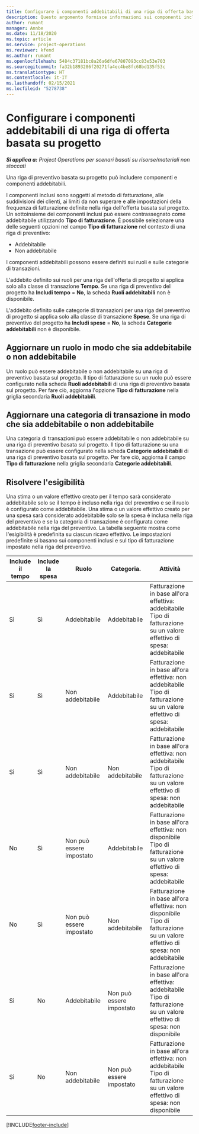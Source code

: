 ```yaml
---
title: Configurare i componenti addebitabili di una riga di offerta basata su progetto
description: Questo argomento fornisce informazioni sui componenti inclusi, addebitabili e non addebitabili nelle righe di preventivo basate sul progetto.
author: rumant
manager: Annbe
ms.date: 11/18/2020
ms.topic: article
ms.service: project-operations
ms.reviewer: kfend
ms.author: rumant
ms.openlocfilehash: 5484c37181bc8a26a6dfe67807093cc83e53e703
ms.sourcegitcommit: fa32b1893286f20271fa4ec4be8fc68bd135f53c
ms.translationtype: HT
ms.contentlocale: it-IT
ms.lasthandoff: 02/15/2021
ms.locfileid: "5278738"
---
```

# <a name="configure-the-chargeable-components-of-a-project-based-quote-line"></a>Configurare i componenti addebitabili di una riga di offerta basata su progetto

_**Si applica a:** Project Operations per scenari basati su risorse/materiali non stoccati_

Una riga di preventivo basata su progetto può includere componenti e componenti addebitabili.

I componenti inclusi sono soggetti al metodo di fatturazione, alle suddivisioni dei clienti, ai limiti da non superare e alle impostazioni della frequenza di fatturazione definite nella riga dell'offerta basata sul progetto.
Un sottoinsieme dei componenti inclusi può essere contrassegnato come addebitabile utilizzando **Tipo di fatturazione**. È possibile selezionare una delle seguenti opzioni nel campo **Tipo di fatturazione** nel contesto di una riga di preventivo:

   - Addebitabile
   - Non addebitabile

I componenti addebitabili possono essere definiti sui ruoli e sulle categorie di transazioni.

L'addebito definito sui ruoli per una riga dell'offerta di progetto si applica solo alla classe di transazione **Tempo**. Se una riga di preventivo del progetto ha **Includi tempo** = **No**, la scheda **Ruoli addebitabili** non è disponibile.

L'addebito definito sulle categorie di transazioni per una riga del preventivo di progetto si applica solo alla classe di transazione **Spese**. Se una riga di preventivo del progetto ha **Includi spese** = **No**, la scheda **Categorie addebitabili** non è disponibile.

## <a name="update-a-role-to-be-chargeable-or-non-chargeable"></a>Aggiornare un ruolo in modo che sia addebitabile o non addebitabile
Un ruolo può essere addebitabile o non addebitabile su una riga di preventivo basata sul progetto. Il tipo di fatturazione su un ruolo può essere configurato nella scheda **Ruoli addebitabili** di una riga di preventivo basata sul progetto. Per fare ciò, aggiorna l'opzione **Tipo di fatturazione** nella griglia secondaria **Ruoli addebitabili**. 

## <a name="update-a-transaction-category-to-be-chargeable-or-non-chargeable"></a>Aggiornare una categoria di transazione in modo che sia addebitabile o non addebitabile
Una categoria di transazioni può essere addebitabile o non addebitabile su una riga di preventivo basata sul progetto. Il tipo di fatturazione su una transazione può essere configurato nella scheda **Categorie addebitabili** di una riga di preventivo basata sul progetto. Per fare ciò, aggiorna il campo **Tipo di fatturazione** nella griglia secondaria **Categorie addebitabili**. 

## <a name="resolve-chargeability"></a>Risolvere l'esigibilità

Una stima o un valore effettivo creato per il tempo sarà considerato addebitabile solo se il tempo è incluso nella riga del preventivo e se il ruolo è configurato come addebitabile.
Una stima o un valore effettivo creato per una spesa sarà considerato addebitabile solo se la spesa è inclusa nella riga del preventivo e se la categoria di transazione è configurata come addebitabile nella riga del preventivo. La tabella seguente mostra come l'esigibilità è predefinita su ciascun ricavo effettivo. Le impostazioni predefinite si basano sui componenti inclusi e sul tipo di fatturazione impostato nella riga del preventivo.

| Include il tempo | Include la spesa | Ruolo | Categoria. | Attività |
| --- | --- | --- | --- | --- |
| Sì | Sì | Addebitabile | Addebitabile | Fatturazione in base all'ora effettiva: addebitabile </br>Tipo di fatturazione su un valore effettivo di spesa: addebitabile |
| Sì | Sì | Non addebitabile | Addebitabile | Fatturazione in base all'ora effettiva: non addebitabile </br>Tipo di fatturazione su un valore effettivo di spesa: addebitabile |
| Sì | Sì | Non addebitabile | Non addebitabile | Fatturazione in base all'ora effettiva: non addebitabile </br>Tipo di fatturazione su un valore effettivo di spesa: non addebitabile |
| No | Sì | Non può essere impostato | Addebitabile | Fatturazione in base all'ora effettiva: non disponibile </br>Tipo di fatturazione su un valore effettivo di spesa: addebitabile |
| No | Sì | Non può essere impostato | Non addebitabile | Fatturazione in base all'ora effettiva: non disponibile </br>Tipo di fatturazione su un valore effettivo di spesa: non addebitabile |
| Sì | No | Addebitabile | Non può essere impostato | Fatturazione in base all'ora effettiva: addebitabile </br>Tipo di fatturazione su un valore effettivo di spesa: non disponibile |
| Sì | No | Non addebitabile | Non può essere impostato | Fatturazione in base all'ora effettiva: non addebitabile </br> Tipo di fatturazione su un valore effettivo di spesa: non disponibile |


[!INCLUDE[footer-include](../includes/footer-banner.md)]